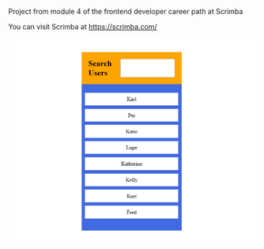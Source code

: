 Project from module 4 of the frontend developer career path at Scrimba

You can visit Scrimba at https://scrimba.com/

<img src="final.png" alt="search bar" width="550" heigth="550"/>
